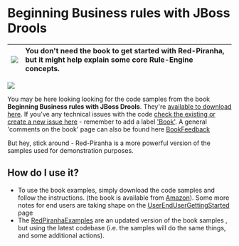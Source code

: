 # Beginning Business rules with JBoss Drools #


| <img src='http://icons.iconarchive.com/icons/mart/glaze/48/man-icon.png' /> | You don't need the book to get started with Red-Piranha, but it might help explain some core Rule-Engine concepts. |
|:----------------------------------------------------------------------------|:-------------------------------------------------------------------------------------------------------------------|

[![](http://rcm-images.amazon.com/images/I/511yB7Fl-SL._SL110_.jpg)](http://www.amazon.co.uk/dp/1847196063?tag=firstparnet-21&camp=1406&creative=6394&linkCode=as1&creativeASIN=1847196063&adid=0559JR8EAMSMXZ5S3ZWC&)

You may be here looking looking for the code samples from the book **Beginning Business rules with JBoss Drools**. They're [available to download here](http://code.google.com/p/red-piranha/downloads/list?can=2&q=label%3Adroolsbook&colspec=Filename+Summary+Uploaded+ReleaseDate+Size+DownloadCount). If you've any technical issues with the code [check the existing or create a new issue here](http://code.google.com/p/red-piranha/issues/list?can=1&q=&colspec=ID+Type+Status+Priority+Milestone+Owner+Summary&cells=tiles) - remember to add a label ['Book'](http://code.google.com/p/red-piranha/issues/list?can=2&q=book&colspec=ID+Type+Status+Priority+Milestone+Owner+Labels+Summary&x=priority&y=owner&cells=tiles). A general 'comments on the book' page can also be found here [BookFeedback](BookFeedback.md)

But hey, stick around - Red-Piranha is a more powerful version of the samples used for demonstration purposes.


## How do I use it? ##
  * To use the book examples, simply download the code samples and follow the instructions. (the book is available from [Amazon](http://www.amazon.co.uk/dp/1847196063?tag=firstparnet-21&camp=1406&creative=6394&linkCode=as1&creativeASIN=1847196063&adid=0559JR8EAMSMXZ5S3ZWC&)). Some more notes for end users are taking shape on the [UserEndUserGettingStarted](UserEndUserGettingStarted.md) page
  * The [RedPiranhaExamples](RedPiranhaExamples.md) are an updated version of the book samples , but using the latest codebase (i.e. the samples will do the same things, and some additional actions).


